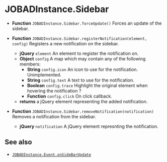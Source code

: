 # JOBADInstance.Sidebar

* **Function** `JOBADInstance.Sidebar.forceUpdate()` Forces an update of the sidebar. 

* **Function** `JOBADInstance.Sidebar.registerNotification(element, config)` Registers a new notification on the sidebar. 
	* **jQuery** `element` An element to register the notification on. 
	* **Object** `config` A map which may contain any of the following members: 
		* **String** `config.icon` An icon to use for the notification. Unimplemented. 
		* **String** `config.text` A text to use for the notification. 
		* **Boolean** `config.trace` Highlight the original element when hovering the notification ? 
		* **Function** `config.click` On click callback. 
	* **returns** a jQuery element representing the added notification. 

* **Function** `JOBADInstance.Sidebar.removeNotification(notification)` Removes a notification from the sidebar. 
	* **jQuery** `notification` A jQuery element represnting the notification. 

## See also
* [`JOBADInstance.Event.onSideBarUpdate`](event/onSideBarUpdate.md)

